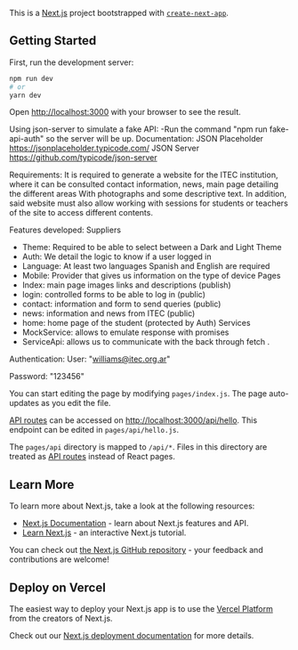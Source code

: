 This is a [Next.js](https://nextjs.org/) project bootstrapped with [`create-next-app`](https://github.com/vercel/next.js/tree/canary/packages/create-next-app).

## Getting Started

First, run the development server:

```bash
npm run dev
# or
yarn dev
```

Open [http://localhost:3000](http://localhost:3000) with your browser to see the result.

Using json-server to simulate a fake API:
-Run the command "npm run fake-api-auth" so the server will be up.
Documentation: 
JSON Placeholder https://jsonplaceholder.typicode.com/
JSON Server https://github.com/typicode/json-server

Requirements:
It is required to generate a website for the ITEC institution, where it can be consulted
contact information, news, main page detailing the different areas
With photographs and some descriptive text. In addition, said website must also
allow working with sessions for students or teachers of the site to access
different contents.

Features developed:
Suppliers
- Theme: Required to be able to select between a Dark and Light Theme
- Auth: We detail the logic to know if a user logged in
- Language: At least two languages ​​Spanish and English are required
- Mobile: Provider that gives us information on the type of device
Pages
- Index: main page images links and descriptions (publish)
- login: controlled forms to be able to log in (public)
- contact: information and form to send queries (public)
- news: information and news from ITEC (public)
- home: home page of the student (protected by Auth)
Services
- MockService: allows to emulate response with promises
- ServiceApi: allows us to communicate with the back through fetch
.


Authentication:
User: "williams@itec.org.ar"

Password: "123456"



You can start editing the page by modifying `pages/index.js`. The page auto-updates as you edit the file.

[API routes](https://nextjs.org/docs/api-routes/introduction) can be accessed on [http://localhost:3000/api/hello](http://localhost:3000/api/hello). This endpoint can be edited in `pages/api/hello.js`.

The `pages/api` directory is mapped to `/api/*`. Files in this directory are treated as [API routes](https://nextjs.org/docs/api-routes/introduction) instead of React pages.

## Learn More

To learn more about Next.js, take a look at the following resources:

- [Next.js Documentation](https://nextjs.org/docs) - learn about Next.js features and API.
- [Learn Next.js](https://nextjs.org/learn) - an interactive Next.js tutorial.

You can check out [the Next.js GitHub repository](https://github.com/vercel/next.js/) - your feedback and contributions are welcome!

## Deploy on Vercel

The easiest way to deploy your Next.js app is to use the [Vercel Platform](https://vercel.com/new?utm_medium=default-template&filter=next.js&utm_source=create-next-app&utm_campaign=create-next-app-readme) from the creators of Next.js.

Check out our [Next.js deployment documentation](https://nextjs.org/docs/deployment) for more details.
